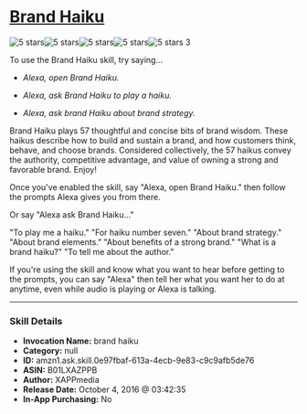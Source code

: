# [Brand Haiku](http://alexa.amazon.com/#skills/amzn1.ask.skill.0e97fbaf-613a-4ecb-9e83-c9c9afb5de76)
![5 stars](../../images/ic_star_black_18dp_1x.png)![5 stars](../../images/ic_star_black_18dp_1x.png)![5 stars](../../images/ic_star_black_18dp_1x.png)![5 stars](../../images/ic_star_black_18dp_1x.png)![5 stars](../../images/ic_star_black_18dp_1x.png) 3

To use the Brand Haiku skill, try saying...

* *Alexa, open Brand Haiku.*

* *Alexa, ask Brand Haiku to play a haiku.*

* *Alexa, ask brand Haiku about brand strategy.*

Brand Haiku plays 57 thoughtful and concise bits of brand wisdom. These haikus describe how to build and sustain a brand, and how customers think, behave, and choose brands.  Considered collectively, the 57 haikus convey the authority, competitive advantage, and value of owning a strong and favorable brand. Enjoy!

Once you've enabled the skill, say "Alexa, open Brand Haiku." then follow the prompts Alexa gives you from there.  

Or say "Alexa ask Brand Haiku..."

"To play me a haiku."
"For haiku number seven."
"About brand strategy."
"About brand elements."
"About benefits of a strong brand."
"What is a brand haiku?"
"To tell me about the author."

If you're using the skill and know what you want to hear before getting to the prompts, you can say "Alexa" then tell her what you want her to do at anytime, even while audio is playing or Alexa is talking.

***

### Skill Details

* **Invocation Name:** brand haiku
* **Category:** null
* **ID:** amzn1.ask.skill.0e97fbaf-613a-4ecb-9e83-c9c9afb5de76
* **ASIN:** B01LXAZPPB
* **Author:** XAPPmedia
* **Release Date:** October 4, 2016 @ 03:42:35
* **In-App Purchasing:** No
